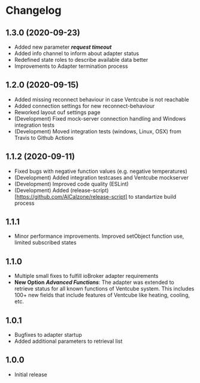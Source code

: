 # Changelog
<!--
	Placeholder for the next version (add instead of version-number-headline below):
	## __WORK IN PROGRESS__
-->
## 1.3.0 (2020-09-23)
* Added new parameter ***request timeout***
* Added info channel to inform about adapter status
* Redefined state roles to describe available data better
* Improvements to Adapter termination process


## 1.2.0 (2020-09-15)
* Added missing reconnect behaviour in case Ventcube is not reachable
* Added connection settings for new reconnect-behaviour
* Reworked layout ouf settings page
* (Development) Fixed mock-server connection handling and Windows integration tests
* (Development) Moved integration tests (windows, Linux, OSX) from Travis to Github Actions

## 1.1.2 (2020-09-11)
* Fixed bugs with negative function values (e.g. negative temperatures)
* (Development) Added integration testcases and Ventcube mockserver
* (Development) Improved code quality (ESLint)
* (Development) Added (release-script)[https://github.com/AlCalzone/release-script] to standartize build process

## 1.1.1
* Minor performance improvements. Improved setObject function use, limited subscribed states
 
## 1.1.0
* Multiple small fixes to fulfill ioBroker adapter requirements
* **New Option** ***Advanced Functions***: The adapter was extended to retrieve status for all known functions of Ventcube system. This includes 100+ new fields that include features of Ventcube like heating, cooling, etc.

## 1.0.1
* Bugfixes to adapter startup
* Added additional parameters to retrieval list

## 1.0.0
* Initial release
